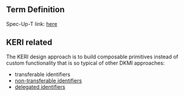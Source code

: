 ## Term Definition

Spec-Up-T link: <a href='https://weboftrust.github.io/WOT-terms/docs/glossary/transferable-identifier'>here</a>

## KERI related

The KERI design approach is to build composable primitives instead of custom functionality that is so typical of other DKMI approaches:

- transferable identifiers
- [non-transferable identifiers](non-transferable-identifier)
- [delegated identifiers](delegated-identifier)